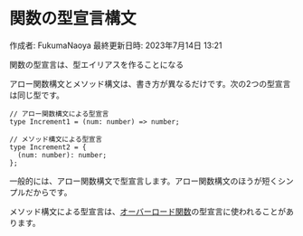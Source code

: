# 関数の型宣言構文

作成者: FukumaNaoya
最終更新日時: 2023年7月14日 13:21

関数の型宣言は、型エイリアスを作ることになる

アロー関数構文とメソッド構文は、書き方が異なるだけです。次の2つの型宣言は同じ型です。

```tsx
// アロー関数構文による型宣言
type Increment1 = (num: number) => number;

// メソッド構文による型宣言
type Increment2 = {
  (num: number): number;
};

```

一般的には、アロー関数構文で型宣言します。アロー関数構文のほうが短くシンプルだからです。

メソッド構文による型宣言は、[オーバーロード関数](https://typescriptbook.jp/reference/functions/overload-functions)の型宣言に使われることがあります。